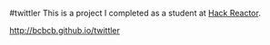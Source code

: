 #twittler
This is a project I completed as a student at [Hack Reactor](http://hackreactor.com). 

http://bcbcb.github.io/twittler
